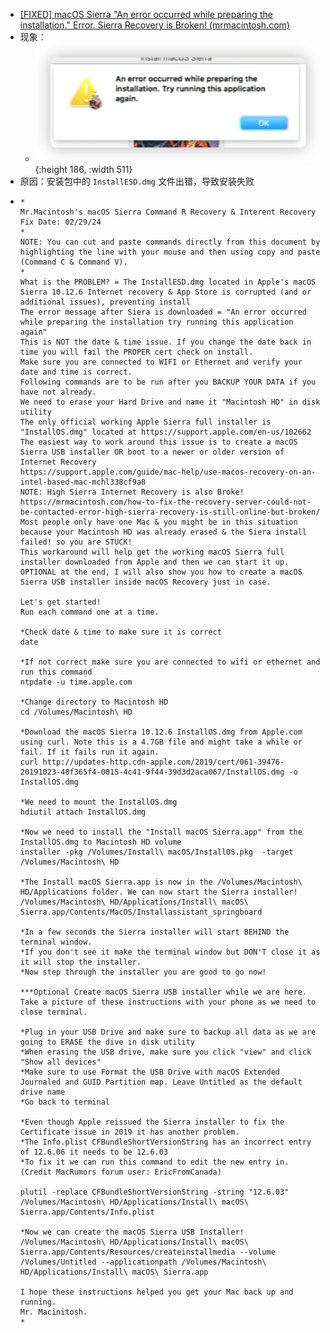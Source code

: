 - [[FIXED] macOS Sierra "An error occurred while preparing the installation." Error. Sierra Recovery is Broken! (mrmacintosh.com)](https://mrmacintosh.com/fixed-an-error-occurred-while-preparing-the-installation-macos-sierra-recovery-error/)
- 现象：
	- ![image.png](../assets/image_1710427059102_0.png){:height 186, :width 511}
- 原因：安装包中的 `InstallESD.dmg` 文件出错，导致安装失败
- ```
  *
  Mr.Macintosh's macOS Sierra Command R Recovery & Interent Recovery Fix Date: 02/29/24
  *
  NOTE: You can cut and paste commands directly from this document by highlighting the line with your mouse and then using copy and paste (Command C & Command V).
  *
  What is the PROBLEM? = The InstallESD.dmg located in Apple's macOS Sierra 10.12.6 Internet recovery & App Store is corrupted (and or additional issues), preventing install
  The error message after Siera is downloaded = "An error occurred while preparing the installation try running this application again"
  This is NOT the date & time issue. If you change the date back in time you will fail the PROPER cert check on install.
  Make sure you are connected to WIFI or Ethernet and verify your date and time is correct.
  Following commands are to be run after you BACKUP YOUR DATA if you have not already.
  We need to erase your Hard Drive and name it "Macintosh HD" in disk utility
  The only official working Apple Sierra full installer is "InstallOS.dmg" located at https://support.apple.com/en-us/102662
  The easiest way to work around this issue is to create a macOS Sierra USB installer OR boot to a newer or older version of Internet Recovery
  https://support.apple.com/guide/mac-help/use-macos-recovery-on-an-intel-based-mac-mchl338cf9a8
  NOTE: High Sierra Internet Recovery is also Broke! https://mrmacintosh.com/how-to-fix-the-recovery-server-could-not-be-contacted-error-high-sierra-recovery-is-still-online-but-broken/ 
  Most people only have one Mac & you might be in this situation because your Macintosh HD was already erased & the Siera install failed! so you are STUCK!
  This workaround will help get the working macOS Sierra full installer downloaded from Apple and then we can start it up.
  OPTIONAL at the end, I will also show you how to create a macOS Sierra USB installer inside macOS Recovery just in case.
  
  Let's get started!
  Run each command one at a time.
  
  *Check date & time to make sure it is correct
  date
  
  *If not correct make sure you are connected to wifi or ethernet and run this command
  ntpdate -u time.apple.com
  
  *Change directory to Macintosh HD
  cd /Volumes/Macintosh\ HD
  
  *Download the macOS Sierra 10.12.6 InstallOS.dmg from Apple.com using curl. Note this is a 4.7GB file and might take a while or fail. If it fails run it again.
  curl http://updates-http.cdn-apple.com/2019/cert/061-39476-20191023-48f365f4-0015-4c41-9f44-39d3d2aca067/InstallOS.dmg -o InstallOS.dmg
  
  *We need to mount the InstallOS.dmg
  hdiutil attach InstallOS.dmg
  
  *Now we need to install the "Install macOS Sierra.app" from the InstallOS.dmg to Macintosh HD volume
  installer -pkg /Volumes/Install\ macOS/InstallOS.pkg  -target /Volumes/Macintosh\ HD
  
  *The Install macOS Sierra.app is now in the /Volumes/Macintosh\ HD/Applications folder. We can now start the Sierra installer! 
  /Volumes/Macintosh\ HD/Applications/Install\ macOS\ Sierra.app/Contents/MacOS/Installassistant_springboard
  
  *In a few seconds the Sierra installer will start BEHIND the terminal window.
  *If you don't see it make the terminal window but DON'T close it as it will stop the installer.
  *Now step through the installer you are good to go now!
  
  ***Optional Create macOS Sierra USB installer while we are here. Take a picture of these instructions with your phone as we need to close terminal.
  
  *Plug in your USB Drive and make sure to backup all data as we are going to ERASE the dive in disk utility 
  *When erasing the USB drive, make sure you click "view" and click "Show all devices"
  *Make sure to use Format the USB Drive with macOS Extended Journaled and GUID Partition map. Leave Untitled as the default drive name
  *Go back to terminal
  
  *Even though Apple reissued the Sierra installer to fix the Certificate issue in 2019 it has another problem.
  *The Info.plist CFBundleShortVersionString has an incorrect entry of 12.6.06 it needs to be 12.6.03
  *To fix it we can run this command to edit the new entry in. (Credit MacRumors forum user: EricFromCanada)
  
  plutil -replace CFBundleShortVersionString -string "12.6.03" /Volumes/Macintosh\ HD/Applications/Install\ macOS\ Sierra.app/Contents/Info.plist
  
  *Now we can create the macOS Sierra USB Installer!
  /Volumes/Macintosh\ HD/Applications/Install\ macOS\ Sierra.app/Contents/Resources/createinstallmedia --volume /Volumes/Untitled --applicationpath /Volumes/Macintosh\ HD/Applications/Install\ macOS\ Sierra.app
  
  I hope these instructions helped you get your Mac back up and running.
  Mr. Macinitosh.
  *
  ```